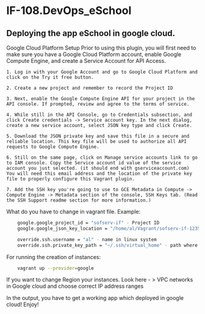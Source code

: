 # IF-108.DevOps_eSchool
## Deploying the app eSchool in google cloud.

Google Cloud Platform Setup Prior to using this plugin, you will first need to make sure you have a Google Cloud Platform account, enable Google Compute Engine, and create a Service Account for API Access.

    1. Log in with your Google Account and go to Google Cloud Platform and click on the Try it free button.

    2. Create a new project and remember to record the Project ID

    3. Next, enable the Google Compute Engine API for your project in the API console. If prompted, review and agree to the terms of service.

    4. While still in the API Console, go to Credentials subsection, and click Create credentials -> Service account key. In the next dialog, create a new service account, select JSON key type and click Create.

    5. Download the JSON private key and save this file in a secure and reliable location. This key file will be used to authorize all API requests to Google Compute Engine.

    6. Still on the same page, click on Manage service accounts link to go to IAM console. Copy the Service account id value of the service account you just selected. (it should end with gserviceaccount.com) You will need this email address and the location of the private key file to properly configure this Vagrant plugin.

    7. Add the SSH key you're going to use to GCE Metadata in Compute -> Compute Engine -> Metadata section of the console, SSH Keys tab. (Read the SSH Support readme section for more information.)
    
What do you have to change in vagrant file. Example:
```bash
    google.google_project_id = "sofserv-if" - Project ID
    google.google_json_key_location = "/home/al/Vagrant/sofserv-if-123573ea618.json" - path to JSON

    override.ssh.username = "al" - name in linux system
    override.ssh.private_key_path = "~/.ssh/virtual_home" - path where stored keys
```
For running the creation of instances:
```bash      
    vagrant up --provider=google
```
If you want to change Region your instances. Look here - > VPC networks in Google cloud and choose correct IP address ranges

In the output, you have to get a working app which deployed in google cloud! Enjoy!
